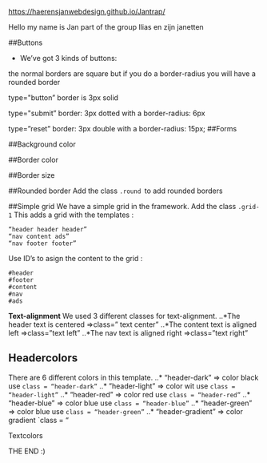 https://haerensjanwebdesign.github.io/Jantrap/

Hello my name is Jan part of the group Ilias en zijn  janetten

##Buttons 

-  We’ve got 3 kinds of buttons:
 
 the normal borders are square but if you do a border-radius you will have a rounded border

type="button”    border is  3px solid 

type="submit”   border: 3px dotted with a border-radius: 6px

type=”reset”   border: 3px double with a border-radius: 15px;
##Forms 

##Background color

##Border color

##Border size

##Rounded border
Add the class `.round `to add rounded borders

##Simple grid
We have a simple grid in the framework.
Add the class `.grid-1`
This adds a grid with the templates :

```
“header header header”
“nav content ads”
“nav footer footer”
```

Use ID’s to asign the content to the grid : 
```
#header 
#footer 
#content
#nav
#ads
```

**Text-alignment**
We used 3 different classes for text-alignment.
..*The header text is centered =>class=” text center” 
..*The content text is aligned left =>class=”text left” 
..*The nav text is aligned right =>class=”text right” 

## Headercolors
There are 6 different colors in this template.
..* “header-dark” => color black use `class = “header-dark”`
..* ”header-light” => color wit use `class = “header-light”`
..* “header-red” => color red use `class = “header-red”`
..* “header-blue” => color blue use `class = “header-blue”`
..* “header-green” => color blue use `class = “header-green”`
..* “header-gradient” => color gradient `class = “

Textcolors 

THE END :) 




